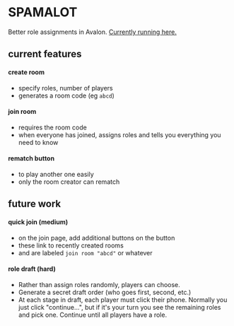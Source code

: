 # SPAMALOT

Better role assignments in Avalon. [Currently running here.](https://avalon.quenty.org/)

## current features

#### create room 
 - specify roles, number of players
 - generates a room code (eg ```abcd```)
 
#### join room
 - requires the room code
 - when everyone has joined, assigns roles and tells you everything you need to know

#### rematch button
 - to play another one easily
 - only the room creator can rematch

## future work

#### quick join (medium)
- on the join page, add additional buttons on the button
- these link to recently created rooms
- and are labeled ```join room "abcd"``` or whatever

#### role draft (hard)
- Rather than assign roles randomly, players can choose.
- Generate a secret draft order (who goes first, second, etc.)
- At each stage in draft, each player must click their phone. Normally you just click "continue...", but if it's your turn you see the remaining roles and pick one. Continue until all players have a role.


